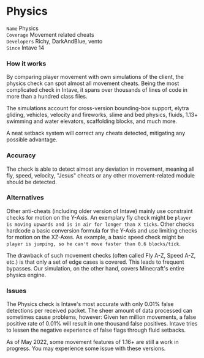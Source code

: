 # Physics

`Name` Physics<br>
`Coverage` Movement related cheats<br>
`Developers` Richy, DarkAndBlue, vento<br>
`Since` Intave 14<br>

### How it works

By comparing player movement with own simulations of the client, the physics check can spot almost all movement cheats.
Being the most complicated check in Intave, it spans over thousands of lines of code in more than a hundred class files.

The simulations account for cross-version bounding-box support, elytra gliding, vehicles, velocity and fireworks, slime
and bed physics, fluids, 1.13+ swimming and water elevators, scaffolding blocks, and much more.

A neat setback system will correct any cheats detected, mitigating any possible advantage.

### Accuracy

The check is able to detect almost any deviation in movement, meaning all fly, speed, velocity, "Jesus" cheats or any
other movement-related module should be detected.

### Alternatives

Other anti-cheats (including older version of Intave) mainly use constraint checks for motion on the Y-Axis. An
exemplary fly check might be `player is moving upwards and is in air for longer than X ticks`. Other checks hardcode a
basic conversion formula for the Y-Axis and use limiting checks for motion on the XZ-Axes. As example, a basic speed
check might be `player is jumping, so he can't move faster than 0.6 blocks/tick`.

The drawback of such movement checks (often called Fly A-Z, Speed A-Z, etc.) is that only a set of edge cases is
covered. This leads to frequent bypasses. Our simulation, on the other hand, covers Minecraft's entire physics engine.

### Issues

The Physics check is Intave's most accurate with only 0.01% false detections per received packet. The sheer amount of
data processed can sometimes cause problems, however: Given ten million movements, a false positive rate of 0.01%
will result in one thousand false positives. Intave tries to lessen the negative experience of false flags through fluid
setbacks.

As of May 2022, some movement features of 1.16+ are still a work in progress. You may experience some issue with these
versions.
